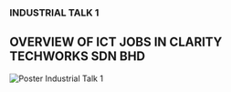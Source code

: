 ### INDUSTRIAL TALK 1
## OVERVIEW OF ICT JOBS IN CLARITY TECHWORKS SDN BHD
![Poster Industrial Talk 1](https://github.com/miqbaltariq/SECP1513/assets/147676875/2e214c0e-2164-4249-bf36-96250fc605cc)
